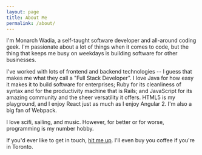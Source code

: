 ```yaml
---
layout: page
title: About Me
permalink: /about/
---
```


I'm Monarch Wadia, a self-taught software developer and all-around coding geek. I'm passionate about a lot of things when it comes to code, but the thing that keeps me busy on weekdays is building software for other businesses.

I've worked with lots of frontend and backend technologies -- I guess that makes me what they call a "Full Stack Developer". I love Java for how easy it makes it to build software for enterprises; Ruby for its cleanliness of syntax and for the productivity machine that is Rails; and JavaScript for its amazing community and the sheer versatility it offers. HTML5 is my playground, and I enjoy React just as much as I enjoy Angular 2. I'm also a big fan of Webpack.

I love scifi, sailing, and music. However, for better or for worse, programming is my number hobby.

If you'd ever like to get in touch, [hit me up](../standing-invitation). I'll even buy you coffee if you're in Toronto.